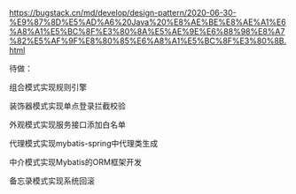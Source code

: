 https://bugstack.cn/md/develop/design-pattern/2020-06-30-%E9%87%8D%E5%AD%A6%20Java%20%E8%AE%BE%E8%AE%A1%E6%A8%A1%E5%BC%8F%E3%80%8A%E5%AE%9E%E6%88%98%E8%A7%82%E5%AF%9F%E8%80%85%E6%A8%A1%E5%BC%8F%E3%80%8B.html

待做：

组合模式实现规则引擎

装饰器模式实现单点登录拦截校验

外观模式实现服务接口添加白名单

代理模式实现mybatis-spring中代理类⽣成

中介模式实现Mybatis的ORM框架开发

备忘录模式实现系统回滚
